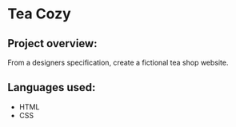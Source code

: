 # Tea Cozy

## Project overview:

From a designers specification, create a fictional tea shop website.

## Languages used:

* HTML
* CSS


 
